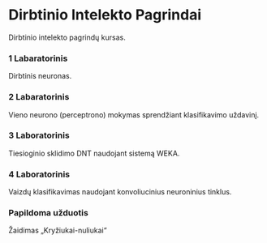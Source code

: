 # Dirbtinio Intelekto Pagrindai
Dirbtinio intelekto pagrindų kursas.


### 1 Labaratorinis

Dirbtinis neuronas.


### 2 Labaratorinis

Vieno neurono (perceptrono) mokymas sprendžiant klasifikavimo uždavinį.


### 3 Laboratorinis

Tiesioginio sklidimo DNT naudojant sistemą WEKA.


### 4 Laboratorinis

Vaizdų klasifikavimas naudojant konvoliucinius neuroninius tinklus.


### Papildoma užduotis

Žaidimas „Kryžiukai-nuliukai“

